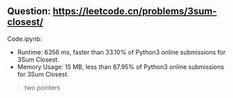 ## Question: https://leetcode.cn/problems/3sum-closest/

Code.ipynb:
* Runtime: 6356 ms, faster than 33.10% of Python3 online submissions for 3Sum Closest.
* Memory Usage: 15 MB, less than 87.95% of Python3 online submissions for 3Sum Closest.
> two pointers
